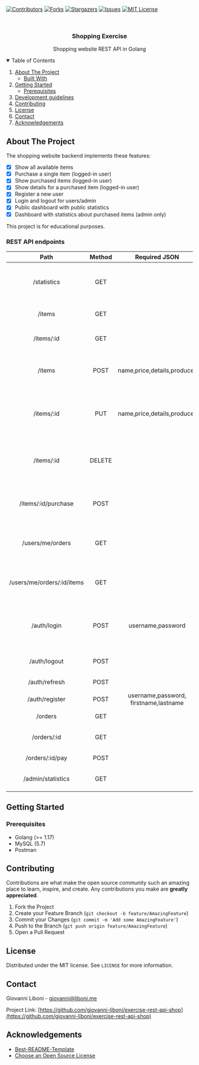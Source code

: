 <!-- PROJECT SHIELDS -->
<!--
*** I'm using markdown "reference style" links for readability.
*** Reference links are enclosed in brackets [ ] instead of parentheses ( ).
*** See the bottom of this document for the declaration of the reference variables
*** for contributors-url, forks-url, etc. This is an optional, concise syntax you may use.
*** https://www.markdownguide.org/basic-syntax/#reference-style-links
-->
[![Contributors][contributors-shield]][contributors-url]
[![Forks][forks-shield]][forks-url]
[![Stargazers][stars-shield]][stars-url]
[![Issues][issues-shield]][issues-url]
[![MIT License][license-shield]][license-url]

<!-- PROJECT LOGO -->
<br />
<p align="center">
  <h3 align="center">Shopping Exercise</h3>
  <p align="center">
    Shopping website REST API in Golang
  </p>
</p>



<!-- TABLE OF CONTENTS -->
<details open="open">
  <summary>Table of Contents</summary>
  <ol>
    <li>
      <a href="#about-the-project">About The Project</a>
      <ul>
        <li><a href="#built-with">Built With</a></li>
      </ul>
    </li>
    <li>
      <a href="#getting-started">Getting Started</a>
      <ul>
        <li><a href="#prerequisites">Prerequisites</a></li>
      </ul>
    </li>
    <li><a href="#development-guidelines">Development guidelines</a></li>
    <li><a href="#contributing">Contributing</a></li>
    <li><a href="#license">License</a></li>
    <li><a href="#contact">Contact</a></li>
    <li><a href="#acknowledgements">Acknowledgements</a></li>
  </ol>
</details>

<!-- ABOUT THE PROJECT -->
## About The Project

The shopping website backend implements these features:

- [X] Show all available items
- [X] Purchase a single item (logged-in user)
- [X] Show purchased items (logged-in user)
- [X] Show details for a purchased item (logged-in user)
- [X] Register a new user
- [X] Login and logout for users/admin
- [X] Public dashboard with public statistics
- [X] Dashboard with statistics about purchased items (admin only)

This project is for educational purposes.

### REST API endpoints

|              Path              | Method |             Required JSON             |             Header            |                       Description                      |
|:------------------------------:|:------:|:-------------------------------------:|:-----------------------------:|:------------------------------------------------------:|
| /statistics                    |   GET  |                                       |                               | Overall statistics for the landing page                |
| /items                         |   GET  |                                       |                               | Show all available items                               |
| /items/:id                     |   GET  |                                       |                               | Show the details for an item                           |
| /items                         |  POST  |      name,price,details,producer      | Authorization: Bearer <token> | Add an item to the shop store (admin only)             |
| /items/:id                     |   PUT  |      name,price,details,producer      | Authorization: Bearer <token> | Update the details for the specified item (admin only) |
| /items/:id                     | DELETE |                                       | Authorization: Bearer <token> | Delete an item from the shop store (admin only)        |
| /items/:id/purchase            |  POST  |                                       | Authorization: Bearer <token> | Purchase the item for the logged-in user               |
| /users/me/orders               |   GET  |                                       | Authorization: Bearer <token> | Show all the orders for the logged-in user             |
| /users/me/orders/:id/items     |   GET  |                                       | Authorization: Bearer <token> | Show the details for the specified order               |
| /auth/login                    |  POST  |           username,password           |                               | The username and password you want to login with       |
| /auth/logout                   |  POST  |                                       |                               | Logout the current user                                |
| /auth/refresh                  |  POST  |                                       |                               | Refresh the JWT token                                  |
| /auth/register                 |  POST  | username,password, firstname,lastname | Authorization: Bearer <token> | Register a new user                                    |
| /orders                        |   GET  |                                       | Authorization: Bearer <token> | Get all the orders                                     |
| /orders/:id                    |   GET  |                                       | Authorization: Bearer <token> | Get the specified order                                |
| /orders/:id/pay                |  POST  |                                       | Authorization: Bearer <token> | Pay for the order                                      |
| /admin/statistics              |   GET  |                                       | Authorization: Bearer <token> | Admin-only dashboard                                   |
<!-- GETTING STARTED -->
## Getting Started

### Prerequisites

- Golang (>= 1.17)
- MySQL (5.7)
- Postman

<!-- CONTRIBUTING -->
## Contributing

Contributions are what make the open source community such an amazing place to learn, inspire, and create. Any contributions you make are **greatly appreciated**.

1. Fork the Project
2. Create your Feature Branch (`git checkout -b feature/AmazingFeature`)
3. Commit your Changes (`git commit -m 'Add some AmazingFeature'`)
4. Push to the Branch (`git push origin feature/AmazingFeature`)
5. Open a Pull Request

<!-- LICENSE -->
## License

Distributed under the MIT license. See `LICENSE` for more information.

<!-- CONTACT -->
## Contact

Giovanni Liboni - giovanni@liboni.me

Project Link: [https://github.com/giovanni-liboni/exercise-rest-api-shop](https://github.com/giovanni-liboni/exercise-rest-api-shop)

<!-- ACKNOWLEDGEMENTS -->
## Acknowledgements
* [Best-README-Template](https://github.com/othneildrew/Best-README-Template/blob/master/README.md)
* [Choose an Open Source License](https://choosealicense.com)

<!-- MARKDOWN LINKS & IMAGES -->
<!-- https://www.markdownguide.org/basic-syntax/#reference-style-links -->
[contributors-shield]: https://img.shields.io/github/contributors/giovanni-liboni/exercise-rest-api-shop.svg?style=for-the-badge
[contributors-url]: https://github.com/giovanni-liboni/exercise-rest-api-shop/graphs/contributors
[forks-shield]: https://img.shields.io/github/forks/giovanni-liboni/exercise-rest-api-shop.svg?style=for-the-badge
[forks-url]: https://github.com/giovanni-liboni/exercise-rest-api-shop/network/members
[stars-shield]: https://img.shields.io/github/stars/giovanni-liboni/exercise-rest-api-shop.svg?style=for-the-badge
[stars-url]: https://github.com/giovanni-liboni/exercise-rest-api-shop/stargazers
[issues-shield]: https://img.shields.io/github/issues/giovanni-liboni/exercise-rest-api-shop.svg?style=for-the-badge
[issues-url]: https://github.com/giovanni-liboni/exercise-rest-api-shop/issues
[license-shield]: https://img.shields.io/github/license/giovanni-liboni/exercise-rest-api-shop.svg?style=for-the-badge
[license-url]: https://github.com/giovanni-liboni/exercise-rest-api-shop/blob/master/LICENSE